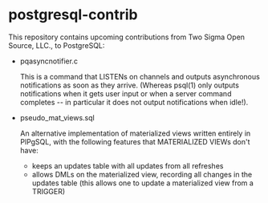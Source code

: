 # postgresql-contrib

This repository contains upcoming contributions from Two Sigma Open
Source, LLC., to PostgreSQL:

 - pqasyncnotifier.c

   This is a command that LISTENs on channels and outputs asynchronous
   notifications as soon as they arrive.  (Whereas psql(1) only outputs
   notifications when it gets user input or when a server command
   completes -- in particular it does not output notifications when
   idle!).

 - pseudo_mat_views.sql

   An alternative implementation of materialized views written entirely
   in PlPgSQL, with the following features that MATERIALIZED VIEWs don't
   have:

    - keeps an updates table with all updates from all refreshes
    - allows DMLs on the materialized view, recording all changes in the
      updates table (this allows one to update a materialized view from
      a TRIGGER)
